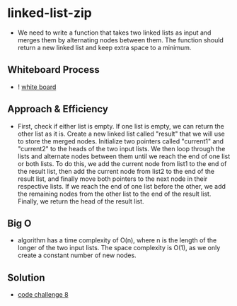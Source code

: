 # linked-list-zip

- We need to write a function that takes two linked lists as input and merges them by alternating nodes between them. The function should return a new linked list and keep extra space to a minimum.

## Whiteboard Process

- ! [white board](code_challenge_8_whiteboard2.png)


## Approach & Efficiency

- First, check if either list is empty. If one list is empty, we can return the other list as it is.
Create a new linked list called "result" that we will use to store the merged nodes.
Initialize two pointers called "current1" and "current2" to the heads of the two input lists.
We then loop through the lists and alternate nodes between them until we reach the end of one list or both lists. To do this, we add the current node from list1 to the end of the result list, then add the current node from list2 to the end of the result list, and finally move both pointers to the next node in their respective lists.
If we reach the end of one list before the other, we add the remaining nodes from the other list to the end of the result list.
Finally, we return the head of the result list.

## Big O

-  algorithm has a time complexity of O(n), where n is the length of the longer of the two input lists. The space complexity is O(1), as we only create a constant number of new nodes.

## Solution

- [code challenge 8](linked_list_zip.py)
